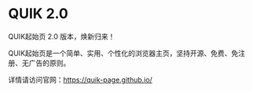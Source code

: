 # QUIK 2.0

QUIK起始页 2.0 版本，焕新归来！

QUIK起始页是一个简单、实用、个性化的浏览器主页，坚持开源、免费、免注册、无广告的原则。

详情请访问官网：<https://quik-page.github.io/>